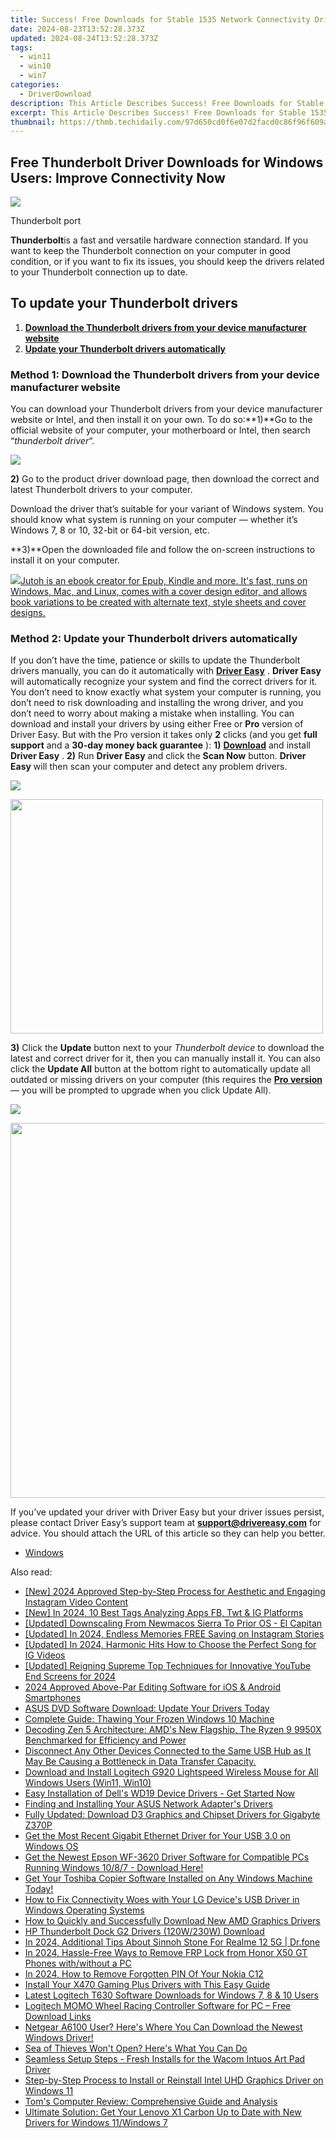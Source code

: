 ```yaml
---
title: Success! Free Downloads for Stable 1535 Network Connectivity Drivers
date: 2024-08-23T13:52:28.373Z
updated: 2024-08-24T13:52:28.373Z
tags:
  - win11
  - win10
  - win7
categories:
  - DriverDownload
description: This Article Describes Success! Free Downloads for Stable 1535 Network Connectivity Drivers
excerpt: This Article Describes Success! Free Downloads for Stable 1535 Network Connectivity Drivers
thumbnail: https://thmb.techidaily.com/97d650cd0f6e07d2facd0c86f96f609a10afc326cf6eb9f144fb267795cd5a9a.jpg
---
```


## Free Thunderbolt Driver Downloads for Windows Users: Improve Connectivity Now

![](https://images.drivereasy.com/wp-content/uploads/2018/06/img_5b29ca92d165c.png)

 Thunderbolt port

**Thunderbolt**is a fast and versatile hardware connection standard. If you want to keep the Thunderbolt connection on your computer in good condition, or if you want to fix its issues, you should keep the drivers related to your Thunderbolt connection up to date.

## To update your Thunderbolt drivers

1. [**Download the Thunderbolt drivers from your device manufacturer website**](https://tools.techidaily.com/drivereasy/download/)
2. [**Update your Thunderbolt drivers automatically**](https://tools.techidaily.com/drivereasy/download/)

### Method 1: Download the Thunderbolt drivers from your device manufacturer website

You can download your Thunderbolt drivers from your device manufacturer website or Intel, and then install it on your own. To do so:**1)**Go to the official website of your computer, your motherboard or Intel, then search “_thunderbolt driver_“.

![](https://images.drivereasy.com/wp-content/uploads/2018/06/img_5b29c6b4ddf40.jpg)

**2)** Go to the product driver download page, then download the correct and latest Thunderbolt drivers to your computer.

 Download the driver that’s suitable for your variant of Windows system. You should know what system is running on your computer — whether it’s Windows 7, 8 or 10, 32-bit or 64-bit version, etc.

**3)**Open the downloaded file and follow the on-screen instructions to install it on your computer.

<!-- affiliate ads begin -->
<a href="https://secure.2checkout.com/order/checkout.php?PRODS=4694919&QTY=1&AFFILIATE=108875&CART=1"><img src="https://secure.avangate.com/images/merchant/bccefcc1b1eee9eca3ae4f5c1a281482/products/jutoh-logo-1200x1600.jpg" border="0">Jutoh is an ebook creator for Epub, Kindle and more. It's fast, runs on Windows, Mac, and Linux, comes with a cover design editor, and allows book variations to be created with alternate text, style sheets and cover designs. </a>
<!-- affiliate ads end -->
### Method 2: Update your Thunderbolt drivers automatically

If you don’t have the time, patience or skills to update the Thunderbolt drivers manually, you can do it automatically with [**Driver Easy**](https://tools.techidaily.com/drivereasy/download/) . **Driver Easy**  will automatically recognize your system and find the correct drivers for it. You don’t need to know exactly what system your computer is running, you don’t need to risk downloading and installing the wrong driver, and you don’t need to worry about making a mistake when installing.  You can download and install your drivers by using either Free or **Pro**  version of Driver Easy. But with the Pro version it takes only **2**  clicks (and you get **full support** and a **30-day money back guarantee** ): **1)** [**Download**](https://tools.techidaily.com/drivereasy/download/) and install **Driver Easy** . **2)** Run **Driver Easy** and click the **Scan Now** button. **Driver Easy**  will then scan your computer and detect any problem drivers.

![](https://images.drivereasy.com/wp-content/uploads/2018/06/img_5b1a66b4a3dfe.jpg)

<!-- affiliate ads begin -->
<a href="https://electronicx.pxf.io/c/5597632/1872456/14483" target="_top" id="1872456"><img src="//a.impactradius-go.com/display-ad/14483-1872456" border="0" alt="" width="500" height="375"/></a><img height="0" width="0" src="https://imp.pxf.io/i/5597632/1872456/14483" style="position:absolute;visibility:hidden;" border="0" />
<!-- affiliate ads end -->
**3)**  Click the **Update**  button next to your _Thunderbolt device_ to download the latest and correct driver for it, then you can manually install it. You can also click the **Update All**  button at the bottom right to automatically update all outdated or missing drivers on your computer (this requires the **[Pro version](https://tools.techidaily.com/drivereasy/download/)**  — you will be prompted to upgrade when you click Update All).

![](https://images.drivereasy.com/wp-content/uploads/2018/06/img_5b29c95e8c019.jpg)

<!-- affiliate ads begin -->
<a href="https://appsumo.8odi.net/c/5597632/2087484/7443" target="_top" id="2087484"><img src="//a.impactradius-go.com/display-ad/7443-2087484" border="0" alt="" width="1200" height="600"/></a><img height="0" width="0" src="https://appsumo.8odi.net/i/5597632/2087484/7443" style="position:absolute;visibility:hidden;" border="0" />
<!-- affiliate ads end -->
 If you’ve updated your driver with Driver Easy but your driver issues persist, please contact Driver Easy’s support team at **[support@drivereasy.com](https://tools.techidaily.com/drivereasy/download/)**  for advice. You should attach the URL of this article so they can help you better.

* [Windows](https://tools.techidaily.com/drivereasy/download/)

<ins class="adsbygoogle"
     style="display:block"
     data-ad-format="autorelaxed"
     data-ad-client="ca-pub-7571918770474297"
     data-ad-slot="1223367746"></ins>



<ins class="adsbygoogle"
     style="display:block"
     data-ad-client="ca-pub-7571918770474297"
     data-ad-slot="8358498916"
     data-ad-format="auto"
     data-full-width-responsive="true"></ins>

<span class="atpl-alsoreadstyle">Also read:</span>
<div><ul>
<li><a href="https://instagram-videos.techidaily.com/new-2024-approved-step-by-step-process-for-aesthetic-and-engaging-instagram-video-content/"><u>[New] 2024 Approved  Step-by-Step Process for Aesthetic and Engaging Instagram Video Content</u></a></li>
<li><a href="https://instagram-clips.techidaily.com/new-in-2024-10-best-tags-analyzing-apps-fb-twt-and-ig-platforms/"><u>[New] In 2024, 10 Best Tags Analyzing Apps  FB, Twt & IG Platforms</u></a></li>
<li><a href="https://fox-http.techidaily.com/updated-downscaling-from-newmacos-sierra-to-prior-os-el-capitan/"><u>[Updated] Downscaling From Newmacos Sierra To Prior OS - El Capitan</u></a></li>
<li><a href="https://instagram-video-files.techidaily.com/updated-in-2024-endless-memories-free-saving-on-instagram-stories/"><u>[Updated] In 2024, Endless Memories  FREE Saving on Instagram Stories</u></a></li>
<li><a href="https://instagram-video-recordings.techidaily.com/updated-in-2024-harmonic-hits-how-to-choose-the-perfect-song-for-ig-videos/"><u>[Updated] In 2024, Harmonic Hits  How to Choose the Perfect Song for IG Videos</u></a></li>
<li><a href="https://youtube-blog.techidaily.com/ed-reigning-supreme-top-techniques-for-innovative-youtube-end-screens-for-2024/"><u>[Updated] Reigning Supreme  Top Techniques for Innovative YouTube End Screens for 2024</u></a></li>
<li><a href="https://fox-cloud.techidaily.com/2024-approved-above-par-editing-software-for-ios-and-android-smartphones/"><u>2024 Approved  Above-Par Editing Software for iOS & Android Smartphones</u></a></li>
<li><a href="https://hardware-updates.techidaily.com/asus-dvd-software-download-update-your-drivers-today/"><u>ASUS DVD Software Download: Update Your Drivers Today</u></a></li>
<li><a href="https://tech-revival.techidaily.com/complete-guide-thawing-your-frozen-windows-10-machine/"><u>Complete Guide: Thawing Your Frozen Windows 10 Machine</u></a></li>
<li><a href="https://hardware-updates.techidaily.com/decoding-zen-5-architecture-amds-new-flagship-the-ryzen-9-9950x-benchmarked-for-efficiency-and-power/"><u>Decoding Zen 5 Architecture: AMD's New Flagship, The Ryzen 9 9950X Benchmarked for Efficiency and Power</u></a></li>
<li><a href="https://hardware-updates.techidaily.com/1722960366583-disconnect-any-other-devices-connected-to-the-same-usb-hub-as-it-may-be-causing-a-bottleneck-in-data-transfer-capacity/"><u>Disconnect Any Other Devices Connected to the Same USB Hub as It May Be Causing a Bottleneck in Data Transfer Capacity.</u></a></li>
<li><a href="https://hardware-updates.techidaily.com/download-and-install-logitech-g920-lightspeed-wireless-mouse-for-all-windows-users-win11-win10/"><u>Download and Install Logitech G920 Lightspeed Wireless Mouse for All Windows Users (Win11, Win10)</u></a></li>
<li><a href="https://hardware-updates.techidaily.com/easy-installation-of-dells-wd19-device-drivers-get-started-now/"><u>Easy Installation of Dell's WD19 Device Drivers - Get Started Now</u></a></li>
<li><a href="https://hardware-updates.techidaily.com/finding-and-installing-your-asus-network-adapters-drivers/"><u>Finding and Installing Your ASUS Network Adapter's Drivers</u></a></li>
<li><a href="https://hardware-updates.techidaily.com/fully-updated-download-d3-graphics-and-chipset-drivers-for-gigabyte-z370p/"><u>Fully Updated: Download D3 Graphics and Chipset Drivers for Gigabyte Z370P</u></a></li>
<li><a href="https://hardware-updates.techidaily.com/get-the-most-recent-gigabit-ethernet-driver-for-your-usb-30-on-windows-os/"><u>Get the Most Recent Gigabit Ethernet Driver for Your USB 3.0 on Windows OS</u></a></li>
<li><a href="https://hardware-updates.techidaily.com/1722971493430-get-the-newest-epson-wf-3620-driver-software-for-compatible-pcs-running-windows-1087-download-here/"><u>Get the Newest Epson WF-3620 Driver Software for Compatible PCs Running Windows 10/8/7 - Download Here!</u></a></li>
<li><a href="https://hardware-updates.techidaily.com/1722972703645-get-your-toshiba-copier-software-installed-on-any-windows-machine-today/"><u>Get Your Toshiba Copier Software Installed on Any Windows Machine Today!</u></a></li>
<li><a href="https://hardware-updates.techidaily.com/how-to-fix-connectivity-woes-with-your-lg-devices-usb-driver-in-windows-operating-systems/"><u>How to Fix Connectivity Woes with Your LG Device's USB Driver in Windows Operating Systems</u></a></li>
<li><a href="https://hardware-updates.techidaily.com/how-to-quickly-and-successfully-download-new-amd-graphics-drivers/"><u>How to Quickly and Successfully Download New AMD Graphics Drivers</u></a></li>
<li><a href="https://hardware-updates.techidaily.com/hp-thunderbolt-dock-g2-drivers-120w230w-download/"><u>HP Thunderbolt Dock G2 Drivers (120W/230W) Download</u></a></li>
<li><a href="https://pokemon-go-android.techidaily.com/in-2024-additional-tips-about-sinnoh-stone-for-realme-12-5g-drfone-by-drfone-virtual-android/"><u>In 2024, Additional Tips About Sinnoh Stone For Realme 12 5G | Dr.fone</u></a></li>
<li><a href="https://android-frp.techidaily.com/in-2024-hassle-free-ways-to-remove-frp-lock-from-honor-x50-gt-phones-withwithout-a-pc-by-drfone-android/"><u>In 2024, Hassle-Free Ways to Remove FRP Lock from Honor X50 GT Phones with/without a PC</u></a></li>
<li><a href="https://easy-unlock-android.techidaily.com/in-2024-how-to-remove-forgotten-pin-of-your-nokia-c12-by-drfone-android/"><u>In 2024, How to Remove Forgotten PIN Of Your Nokia C12</u></a></li>
<li><a href="https://hardware-updates.techidaily.com/install-your-x470-gaming-plus-drivers-with-this-easy-guide/"><u>Install Your X470 Gaming Plus Drivers with This Easy Guide</u></a></li>
<li><a href="https://hardware-updates.techidaily.com/latest-logitech-t630-software-downloads-for-windows-7-8-and-10-users/"><u>Latest Logitech T630 Software Downloads for Windows 7, 8 & 10 Users</u></a></li>
<li><a href="https://hardware-updates.techidaily.com/logitech-momo-wheel-racing-controller-software-for-pc-free-download-links/"><u>Logitech MOMO Wheel Racing Controller Software for PC – Free Download Links</u></a></li>
<li><a href="https://hardware-updates.techidaily.com/1722965563839-netgear-a6100-user-heres-where-you-can-download-the-newest-windows-driver/"><u>Netgear A6100 User? Here's Where You Can Download the Newest Windows Driver!</u></a></li>
<li><a href="https://voice-adjusting.techidaily.com/sea-of-thieves-wont-open-heres-what-you-can-do/"><u>Sea of Thieves Won't Open? Here's What You Can Do</u></a></li>
<li><a href="https://hardware-updates.techidaily.com/seamless-setup-steps-fresh-installs-for-the-wacom-intuos-art-pad-driver/"><u>Seamless Setup Steps - Fresh Installs for the Wacom Intuos Art Pad Driver</u></a></li>
<li><a href="https://hardware-updates.techidaily.com/step-by-step-process-to-install-or-reinstall-intel-uhd-graphics-driver-on-windows-11/"><u>Step-by-Step Process to Install or Reinstall Intel UHD Graphics Driver on Windows 11</u></a></li>
<li><a href="https://hardware-updates.techidaily.com/toms-computer-review-comprehensive-guide-and-analysis/"><u>Tom's Computer Review: Comprehensive Guide and Analysis</u></a></li>
<li><a href="https://hardware-updates.techidaily.com/ultimate-solution-get-your-lenovo-x1-carbon-up-to-date-with-new-drivers-for-windows-11windows-7/"><u>Ultimate Solution: Get Your Lenovo X1 Carbon Up to Date with New Drivers for Windows 11/Windows 7</u></a></li>
</ul></div>
